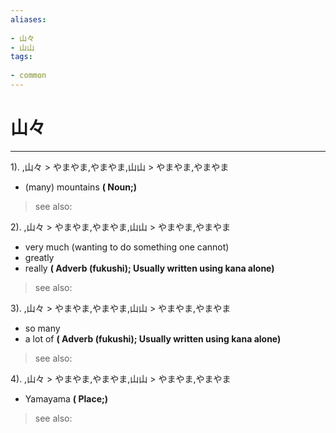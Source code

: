 ```yaml
---
aliases:
    
- 山々
- 山山
tags:
    
- common
---
```


# 山々
---
1).
,山々 > やまやま,やまやま,山山 > やまやま,やまやま

- (many) mountains
**( Noun;)**
> see also: 
            
2).
,山々 > やまやま,やまやま,山山 > やまやま,やまやま

- very much (wanting to do something one cannot)
- greatly
- really
**( Adverb (fukushi); Usually written using kana alone)**
> see also: 
            
3).
,山々 > やまやま,やまやま,山山 > やまやま,やまやま

- so many
- a lot of
**( Adverb (fukushi); Usually written using kana alone)**
> see also: 
            
4).
,山々 > やまやま,やまやま,山山 > やまやま,やまやま

- Yamayama
**( Place;)**
> see also: 
            